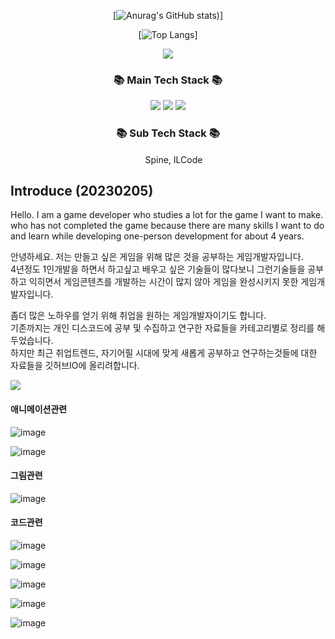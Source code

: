 <div align="center">

[![Anurag's GitHub stats](https://github-readme-stats.vercel.app/api?username=lLcrowe&show_icons=true&theme=slateorange))]
  
 [![Top Langs](https://github-readme-stats.vercel.app/api/top-langs/?username=lLcrowe&layout=compact&theme=slateorange)]
</div>



<p align="center">
<a href="https://hits.seeyoufarm.com"><img src="https://hits.seeyoufarm.com/api/count/incr/badge.svg?url=https%3A%2F%2Fgithub.com%2FlLcrowe&count_bg=%23EA9E45&title_bg=%23555555&icon=unity.svg&icon_color=%23FFFFFF&title=Count&edge_flat=true"/></a>
</p>


<h3 align="center">📚 Main Tech Stack 📚</h3>

<p align="center">
  <img src="https://img.shields.io/badge/CSharp-000000?style=for-the-badge&logo=CSharp&logoColor=white"/>
  <img src="https://img.shields.io/badge/Unity-000000?style=for-the-badge&logo=Unity&logoColor=white"/>
  <img src="https://img.shields.io/badge/VisualStudio-000000?style=for-the-badge&logo=VisualStudio&logoColor=white"/>  
</p>
 
<h3 align="center">📚 Sub Tech Stack 📚</h3>
<p align="center">
<img src="https://user-images.githubusercontent.com/44671731/216786416-cb0cc59a-d85c-4532-9c5c-191fa87f73b8.png" width="15" height="15"/> Spine, 
 ILCode
</p>

## Introduce (20230205)

Hello.
I am a game developer who studies a lot for the game I want to make.  
who has not completed the game because there are many skills I want to do and learn while developing one-person development for about 4 years.   

안녕하세요.
저는 만들고 싶은 게임을 위해 많은 것을 공부하는 게임개발자입니다.  
4년정도 1인개발을 하면서 하고싶고 배우고 싶은 기술들이 많다보니 그런기술들을 공부하고 익히면서 게임콘텐츠를 개발하는 시간이 많지 않아 게임을 완성시키지 못한 게임개발자입니다.  

좀더 많은 노하우를 얻기 위해 취업을 원하는 게임개발자이기도 합니다.  
기존까지는 개인 디스코드에 공부 및 수집하고 연구한 자료들을 카테고리별로 정리를 해두었습니다.  
하지만 최근 취업트렌드, 자기어필 시대에 맞게 새롭게 공부하고 연구하는것들에 대한 자료들을 깃허브IO에 올리려합니다.  

<img src="https://user-images.githubusercontent.com/44671731/216790710-ce67fa8f-574b-480d-9f46-507964ff46df.png"/>

#### 애니메이션관련

![image](https://user-images.githubusercontent.com/44671731/216791041-0d101e59-3142-4186-8282-7e5ded42a7a7.png)

![image](https://user-images.githubusercontent.com/44671731/216791017-1810eec4-30db-4ddc-9e8a-2f45956de08b.png)

#### 그림관련

![image](https://user-images.githubusercontent.com/44671731/216791061-30dea6a3-6ea0-4509-b9b7-d9fdbde20b6f.png)


#### 코드관련
  
![image](https://user-images.githubusercontent.com/44671731/216791104-b2d9e727-d255-4ee0-8d02-50123faa6d73.png)

![image](https://user-images.githubusercontent.com/44671731/216791120-8ec0d26a-6d6a-4d3d-918d-d970188b1525.png)

![image](https://user-images.githubusercontent.com/44671731/216791132-3bffd0a0-d580-4893-a1af-711f30f6cc70.png)

![image](https://user-images.githubusercontent.com/44671731/216791145-418c84f6-58ab-4908-bda4-65a5cce01045.png)

![image](https://user-images.githubusercontent.com/44671731/216791155-d92f7346-4ce4-470b-b158-f8bbd0e1f7ca.png)




